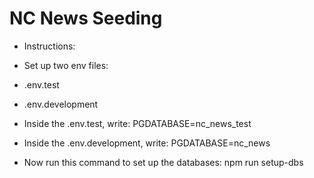 # NC News Seeding

- Instructions:
- Set up two env files:
- .env.test
- .env.development

- Inside the .env.test, write: PGDATABASE=nc_news_test
- Inside the .env.development, write: PGDATABASE=nc_news
- Now run this command to set up the databases: npm run setup-dbs